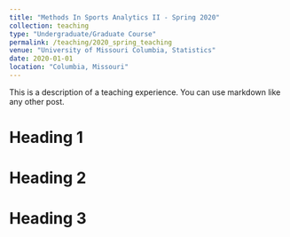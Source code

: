 ```yaml
---
title: "Methods In Sports Analytics II - Spring 2020"
collection: teaching
type: "Undergraduate/Graduate Course"
permalink: /teaching/2020_spring_teaching
venue: "University of Missouri Columbia, Statistics"
date: 2020-01-01
location: "Columbia, Missouri"
---
```


This is a description of a teaching experience. You can use markdown like any other post.

Heading 1
======

Heading 2
======

Heading 3
======
